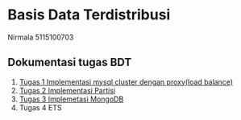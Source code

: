 # Basis Data Terdistribusi

Nirmala 
5115100703

## Dokumentasi tugas BDT
1. [Tugas 1 Implementasi mysql cluster dengan proxy(load balance)](https://github.com/Nirmala01/BDT/tree/master/tugas%20implementasi) 
2. [Tugas 2 Implementasi Partisi](https://github.com/Nirmala01/BDT/blob/master/Tugas%202%20Partisi/read.md)
3. [Tugas 3 Implemetasi MongoDB](https://github.com/Nirmala01/Basis-Data-Terdistribusi-BDT-/blob/master/Tugas3_Implementasi_MongoDB/read.md) 
4. Tugas 4 ETS 
